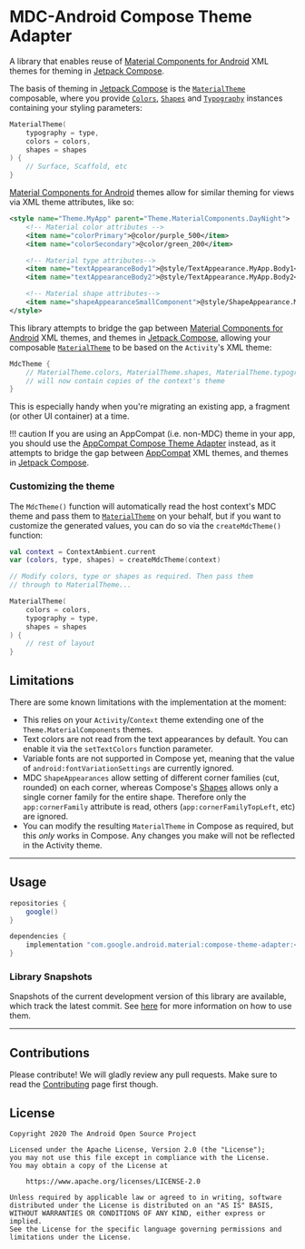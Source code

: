 # MDC-Android Compose Theme Adapter

A library that enables reuse of [Material Components for Android][mdc] XML themes for theming in [Jetpack Compose][compose].

The basis of theming in [Jetpack Compose][compose] is the [`MaterialTheme`][materialtheme] composable, where you provide [`Colors`][colors], [`Shapes`][shapes] and [`Typography`][typography] instances containing your styling parameters:

``` kotlin
MaterialTheme(
    typography = type,
    colors = colors,
    shapes = shapes
) {
    // Surface, Scaffold, etc
}
```

[Material Components for Android][mdc] themes allow for similar theming for views via XML theme attributes, like so:

``` xml
<style name="Theme.MyApp" parent="Theme.MaterialComponents.DayNight">
    <!-- Material color attributes -->
    <item name="colorPrimary">@color/purple_500</item>
    <item name="colorSecondary">@color/green_200</item>

    <!-- Material type attributes-->
    <item name="textAppearanceBody1">@style/TextAppearance.MyApp.Body1</item>
    <item name="textAppearanceBody2">@style/TextAppearance.MyApp.Body2</item>

    <!-- Material shape attributes-->
    <item name="shapeAppearanceSmallComponent">@style/ShapeAppearance.MyApp.SmallComponent</item>
</style>
```

This library attempts to bridge the gap between [Material Components for Android][mdc] XML themes, and themes in [Jetpack Compose][compose], allowing your composable [`MaterialTheme`][materialtheme] to be based on the `Activity`'s XML theme:


``` kotlin
MdcTheme {
    // MaterialTheme.colors, MaterialTheme.shapes, MaterialTheme.typography
    // will now contain copies of the context's theme
}
```

This is especially handy when you're migrating an existing app, a fragment (or other UI container) at a time.

!!! caution
    If you are using an AppCompat (i.e. non-MDC) theme in your app, you should use the
    [AppCompat Compose Theme Adapter](https://github.com/chrisbanes/accompanist/tree/main/appcompat-theme)
    instead, as it attempts to bridge the gap between [AppCompat][appcompat] XML themes, and themes in [Jetpack Compose][compose].

### Customizing the theme

The `MdcTheme()` function will automatically read the host context's MDC theme and pass them to [`MaterialTheme`][materialtheme] on your behalf, but if you want to customize the generated values, you can do so via the `createMdcTheme()` function:

``` kotlin
val context = ContextAmbient.current
var (colors, type, shapes) = createMdcTheme(context)

// Modify colors, type or shapes as required. Then pass them
// through to MaterialTheme...

MaterialTheme(
    colors = colors,
    typography = type,
    shapes = shapes
) {
    // rest of layout
}
```

</details>

## Limitations

There are some known limitations with the implementation at the moment:

* This relies on your `Activity`/`Context` theme extending one of the `Theme.MaterialComponents` themes.
* Text colors are not read from the text appearances by default. You can enable it via the `setTextColors` function parameter.
* Variable fonts are not supported in Compose yet, meaning that the value of `android:fontVariationSettings` are currently ignored.
* MDC `ShapeAppearances` allow setting of different corner families (cut, rounded) on each corner, whereas Compose's [Shapes][shapes] allows only a single corner family for the entire shape. Therefore only the `app:cornerFamily` attribute is read, others (`app:cornerFamilyTopLeft`, etc) are ignored.
* You can modify the resulting `MaterialTheme` in Compose as required, but this _only_ works in Compose. Any changes you make will not be reflected in the Activity theme.

---

## Usage

```groovy
repositories {
    google()
}

dependencies {
    implementation "com.google.android.material:compose-theme-adapter:<version>"
}
```

### Library Snapshots

Snapshots of the current development version of this library are available, which track the latest commit. See [here](./docs/using-snapshot-version.md) for more information on how to use them.

---

## Contributions

Please contribute! We will gladly review any pull requests.
Make sure to read the [Contributing](CONTRIBUTING.md) page first though.

## License

```
Copyright 2020 The Android Open Source Project

Licensed under the Apache License, Version 2.0 (the "License");
you may not use this file except in compliance with the License.
You may obtain a copy of the License at

    https://www.apache.org/licenses/LICENSE-2.0

Unless required by applicable law or agreed to in writing, software
distributed under the License is distributed on an "AS IS" BASIS,
WITHOUT WARRANTIES OR CONDITIONS OF ANY KIND, either express or implied.
See the License for the specific language governing permissions and
limitations under the License.
```

 [compose]: https://developer.android.com/jetpack/compose
 [mdc]: https://material.io/develop/android/
 [appcompat]: https://developer.android.com/jetpack/androidx/releases/appcompat
 [materialtheme]: https://developer.android.com/reference/kotlin/androidx/compose/material/MaterialTheme
 [shapes]: https://developer.android.com/reference/kotlin/androidx/compose/material/Shapes
 [colors]: https://developer.android.com/reference/kotlin/androidx/compose/material/Colors
 [typography]: https://developer.android.com/reference/kotlin/androidx/compose/material/Typography